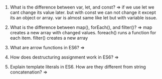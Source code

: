 1) What is the difference between var, let, and const?
=> if we use let we cant change its value later. but with const we can not change it except its an object or array. var is almost same like let but with variable issue.

2) What is the difference between map(), forEach(), and filter()? 
=> map creates a new array with changed values. foreach()  runs a function for each item. filter() creates a new array

3) What are arrow functions in ES6?
=> 

4) How does destructuring assignment work in ES6?
=> 

5) Explain template literals in ES6. How are they different from string concatenation?
=> 
